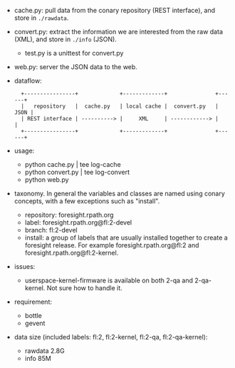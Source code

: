 * cache.py: pull data from the conary repository (REST interface), and store in
  `./rawdata`.
* convert.py: extract the information we are interested from the raw data
  (XML), and store in `./info` (JSON).
  - test.py is a unittest for convert.py
* web.py: server the JSON data to the web.

* dataflow:

        +----------------+             +-------------+               +------+
        |   repository   |  cache.py   | local cache |  convert.py   | JSON |
        | REST interface | ----------> |     XML     | ------------> |      |
        +----------------+             +-------------+               +------+

* usage:
  - python cache.py | tee log-cache
  - python convert.py | tee log-convert
  - python web.py

* taxonomy. In general the variables and classes are named using conary
  concepts, with a few exceptions such as "install".
  - repository: foresight.rpath.org
  - label: foresight.rpath.org@fl:2-devel
  - branch: fl:2-devel
  - install: a group of labels that are usually installed together to create a
    foresight release. For example foresight.rpath.org@fl:2 and
    foresight.rpath.org@fl:2-kernel.

* issues:
  - userspace-kernel-firmware is available on both 2-qa and 2-qa-kernel. Not
    sure how to handle it.

* requirement:
  - bottle
  - gevent

* data size (included labels: fl:2, fl:2-kernel, fl:2-qa, fl:2-qa-kernel):
  - rawdata 2.8G
  - info 85M
